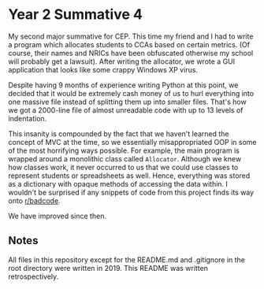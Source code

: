 # Year 2 Summative 4

My second major summative for CEP.
This time my friend and I had to write a program which allocates students
to CCAs based on certain metrics. (Of course, their names and NRICs have been
obfuscated otherwise my school will probably get a lawsuit).
After writing the allocator, we wrote a GUI application that looks like
some crappy Windows XP virus.

Despite having 9 months of experience writing Python at this point, we
decided that it would be extremely cash money of us to hurl everything
into one massive file instead of splitting them up into smaller files.
That's how we got a 2000-line file of almost unreadable code with up to
13 levels of indentation.

This insanity is compounded by the fact that we haven't learned the concept
of MVC at the time, so we essentially misappropriated OOP in some of the most
horrifying ways possible. For example, the main program is wrapped around
a monolithic class called `Allocator`. Although we knew how classes work,
it never occurred to us that we could use classes to represent students or
spreadsheets as well. Hence, everything was stored as a dictionary with opaque
methods of accessing the data within. I wouldn't be surprised if any snippets
of code from this project finds its way onto
[r/badcode](https://www.reddit.com/r/badcode/).

We have improved since then.

## Notes

All files in this repository except for the README.md and .gitignore in
the root directory were written in 2019. This README was written
retrospectively.
